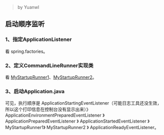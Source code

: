 > by Yuanwl

## 启动顺序监听

### 1、指定ApplicationListener

看 spring.factories。

### 2、定义CommandLineRunner实现类

看 [MyStartupRunner1](MyStartupRunner1.java)、[MyStartupRunner2](MyStartupRunner2.java)。

### 3、启动Application.java

可见，执行顺序是 ApplicationStartingEventListener（可能日志工具还没生效，所以这个打印信息在控制台没有显示出来）》 ApplicationEnvironmentPreparedEventListener 》 ApplicationPreparedEventListener 》 ApplicationStartedEventListener 》 MyStartupRunner1》 MyStartupRunner2 》 ApplicationReadyEventListener。